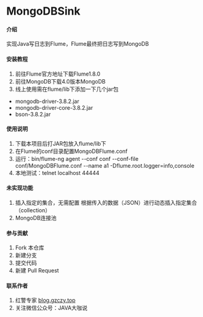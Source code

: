 # MongoDBSink

#### 介绍
实现​Java写日志到Flume，Flume最终把日志写到MongoDB

#### 安装教程

1. 前往Flume官方地址下载Flume1.8.0
2. 前往MongoDB下载4.0版本MongoDB
3. 线上使用需在flume/lib下添加一下几个jar包
- mongodb-driver-3.8.2.jar
- mongodb-driver-core-3.8.2.jar
- bson-3.8.2.jar

#### 使用说明

1. 下载本项目后打JAR包放入flume/lib下
2. 在Flume的conf目录配置MongoDBFlume.conf
3. 运行：bin/flume-ng agent --conf conf --conf-file conf/MongoDBFlume.conf --name a1 -Dflume.root.logger=info,console
4. 本地测试：telnet localhost 44444


#### 未实现功能
1. 插入指定的集合，无需配置 根据传入的数据（JSON）进行动态插入指定集合（collection）
2. MongoDB连接池

#### 参与贡献

1. Fork 本仓库
2. 新建分支
3. 提交代码
4. 新建 Pull Request

#### 联系作者
1. 红警专家 [blog.gzczy.top](https://blog.gzczy.top)
2. 关注微信公众号：JAVA大咖说

